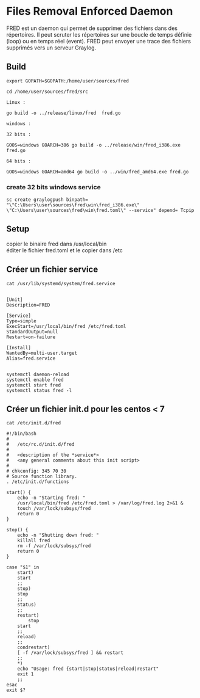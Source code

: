 # Files Removal Enforced Daemon

FRED est un daemon qui permet de supprimer des fichiers dans des répertoires. Il peut scruter les répertoires sur une boucle de temps définie (loop) ou en temps réel (event).
FRED peut envoyer une trace des fichiers supprimés vers un serveur Graylog. 


## Build

	export GOPATH=$GOPATH:/home/user/sources/fred
	
	cd /home/user/sources/fred/src
	
	Linux :

	go build -o ../release/linux/fred  fred.go

	windows :

	32 bits :

	GOOS=windows GOARCH=386 go build -o ../release/win/fred_i386.exe fred.go

	64 bits :

	GOOS=windows GOARCH=amd64 go build -o ../win/fred_amd64.exe fred.go

### create 32 bits windows service

	sc create graylogpush binpath= "\"C:\Users\user\sources\fred\win\fred_i386.exe\" \"C:\Users\user\sources\fred\win\fred.toml\" --service" depend= Tcpip


## Setup

copier le binaire fred dans /usr/local/bin  
éditer le fichier fred.toml et le copier dans /etc


## Créer un fichier service 

	cat /usr/lib/systemd/system/fred.service


	[Unit]
	Description=FRED
	
	[Service]
	Type=simple
	ExecStart=/usr/local/bin/fred /etc/fred.toml
	StandardOutput=null
	Restart=on-failure
	
	[Install]
	WantedBy=multi-user.target
	Alias=fred.service


	systemctl daemon-reload
	systemctl enable fred
	systemctl start fred 
	systemctl status fred -l 

## Créer un fichier init.d pour les centos < 7

	cat /etc/init.d/fred 

	#!/bin/bash
	#
	#	/etc/rc.d/init.d/fred
	#
	#	<description of the *service*>
	#	<any general comments about this init script>
	#
	# chkconfig: 345 70 30
	# Source function library.
	. /etc/init.d/functions

	start() {
		echo -n "Starting fred: "
		/usr/local/bin/fred /etc/fred.toml > /var/log/fred.log 2>&1 &
		touch /var/lock/subsys/fred
		return 0
	}	

	stop() {
		echo -n "Shutting down fred: "
		killall fred
		rm -f /var/lock/subsys/fred
		return 0
	}

	case "$1" in
	    start)
		start
		;;
	    stop)
		stop
		;;
	    status)
		;;
	    restart)
	    	stop
		start
		;;
	    reload)
		;;
	    condrestart)
		[ -f /var/lock/subsys/fred ] && restart
		;;
	    *)
		echo "Usage: fred {start|stop|status|reload|restart"
		exit 1
		;;
	esac
	exit $?

